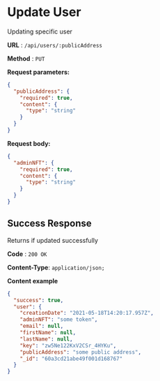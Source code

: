 # Update User

Updating specific user

**URL** : `/api/users/:publicAddress`

**Method** : `PUT`

**Request parameters:**

```json
{
  "publicAddress": {
    "required": true,
    "content": {
      "type": "string"
    }
  }
}
```

**Request body:**

```json
{
  "adminNFT": {
    "required": true,
    "content": {
      "type": "string"
    }
  }
}
```

## Success Response

Returns if updated successfully

**Code** : `200 OK`

**Content-Type**: `application/json;`

**Content example**

```json
{
  "success": true,
  "user": {
    "creationDate": "2021-05-18T14:20:17.957Z",
    "adminNFT": "some token",
    "email": null,
    "firstName": null,
    "lastName": null,
    "key": "zw5Ne122KxV2CSr_4HYKu",
    "publicAddress": "some public address",
    "_id": "60a3cd21abe49f001d168767"
  }
}
```
